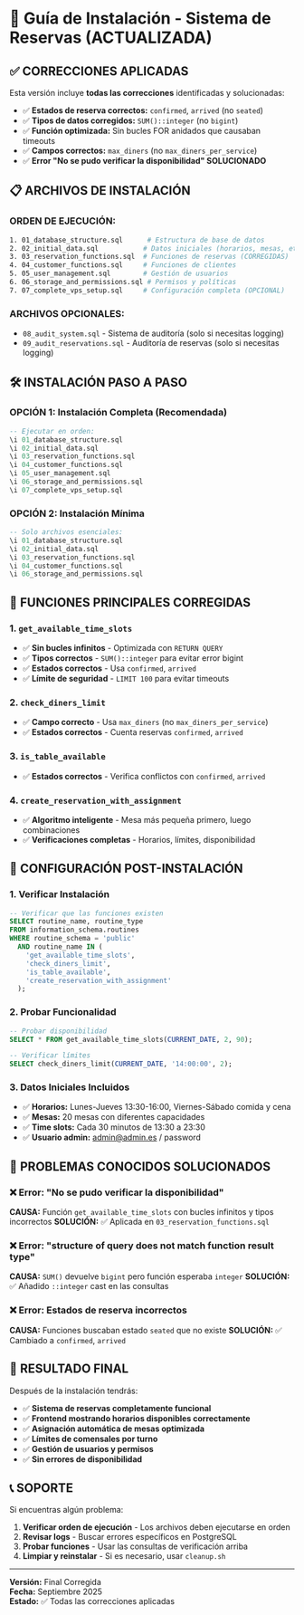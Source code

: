 # 🚀 Guía de Instalación - Sistema de Reservas (ACTUALIZADA)

## ✅ **CORRECCIONES APLICADAS**

Esta versión incluye **todas las correcciones** identificadas y solucionadas:

- ✅ **Estados de reserva correctos:** `confirmed`, `arrived` (no `seated`)
- ✅ **Tipos de datos corregidos:** `SUM()::integer` (no `bigint`)
- ✅ **Función optimizada:** Sin bucles FOR anidados que causaban timeouts
- ✅ **Campos correctos:** `max_diners` (no `max_diners_per_service`)
- ✅ **Error "No se pudo verificar la disponibilidad" SOLUCIONADO**

## 📋 **ARCHIVOS DE INSTALACIÓN**

### **ORDEN DE EJECUCIÓN:**

```bash
1. 01_database_structure.sql      # Estructura de base de datos
2. 02_initial_data.sql           # Datos iniciales (horarios, mesas, etc.)
3. 03_reservation_functions.sql  # Funciones de reservas (CORREGIDAS)
4. 04_customer_functions.sql     # Funciones de clientes
5. 05_user_management.sql        # Gestión de usuarios
6. 06_storage_and_permissions.sql # Permisos y políticas
7. 07_complete_vps_setup.sql     # Configuración completa (OPCIONAL)
```

### **ARCHIVOS OPCIONALES:**

- `08_audit_system.sql` - Sistema de auditoría (solo si necesitas logging)
- `09_audit_reservations.sql` - Auditoría de reservas (solo si necesitas logging)

## 🛠️ **INSTALACIÓN PASO A PASO**

### **OPCIÓN 1: Instalación Completa (Recomendada)**

```sql
-- Ejecutar en orden:
\i 01_database_structure.sql
\i 02_initial_data.sql
\i 03_reservation_functions.sql
\i 04_customer_functions.sql
\i 05_user_management.sql
\i 06_storage_and_permissions.sql
\i 07_complete_vps_setup.sql
```

### **OPCIÓN 2: Instalación Mínima**

```sql
-- Solo archivos esenciales:
\i 01_database_structure.sql
\i 02_initial_data.sql
\i 03_reservation_functions.sql
\i 04_customer_functions.sql
\i 06_storage_and_permissions.sql
```

## 🎯 **FUNCIONES PRINCIPALES CORREGIDAS**

### **1. `get_available_time_slots`**

- ✅ **Sin bucles infinitos** - Optimizada con `RETURN QUERY`
- ✅ **Tipos correctos** - `SUM()::integer` para evitar error bigint
- ✅ **Estados correctos** - Usa `confirmed`, `arrived`
- ✅ **Límite de seguridad** - `LIMIT 100` para evitar timeouts

### **2. `check_diners_limit`**

- ✅ **Campo correcto** - Usa `max_diners` (no `max_diners_per_service`)
- ✅ **Estados correctos** - Cuenta reservas `confirmed`, `arrived`

### **3. `is_table_available`**

- ✅ **Estados correctos** - Verifica conflictos con `confirmed`, `arrived`

### **4. `create_reservation_with_assignment`**

- ✅ **Algoritmo inteligente** - Mesa más pequeña primero, luego combinaciones
- ✅ **Verificaciones completas** - Horarios, límites, disponibilidad

## 🔧 **CONFIGURACIÓN POST-INSTALACIÓN**

### **1. Verificar Instalación**

```sql
-- Verificar que las funciones existen
SELECT routine_name, routine_type
FROM information_schema.routines
WHERE routine_schema = 'public'
  AND routine_name IN (
    'get_available_time_slots',
    'check_diners_limit',
    'is_table_available',
    'create_reservation_with_assignment'
  );
```

### **2. Probar Funcionalidad**

```sql
-- Probar disponibilidad
SELECT * FROM get_available_time_slots(CURRENT_DATE, 2, 90);

-- Verificar límites
SELECT check_diners_limit(CURRENT_DATE, '14:00:00', 2);
```

### **3. Datos Iniciales Incluidos**

- ✅ **Horarios:** Lunes-Jueves 13:30-16:00, Viernes-Sábado comida y cena
- ✅ **Mesas:** 20 mesas con diferentes capacidades
- ✅ **Time slots:** Cada 30 minutos de 13:30 a 23:30
- ✅ **Usuario admin:** admin@admin.es / password

## 🚨 **PROBLEMAS CONOCIDOS SOLUCIONADOS**

### **❌ Error: "No se pudo verificar la disponibilidad"**

**CAUSA:** Función `get_available_time_slots` con bucles infinitos y tipos incorrectos
**SOLUCIÓN:** ✅ Aplicada en `03_reservation_functions.sql`

### **❌ Error: "structure of query does not match function result type"**

**CAUSA:** `SUM()` devuelve `bigint` pero función esperaba `integer`
**SOLUCIÓN:** ✅ Añadido `::integer` cast en las consultas

### **❌ Error: Estados de reserva incorrectos**

**CAUSA:** Funciones buscaban estado `seated` que no existe
**SOLUCIÓN:** ✅ Cambiado a `confirmed`, `arrived`

## 🎉 **RESULTADO FINAL**

Después de la instalación tendrás:

- ✅ **Sistema de reservas completamente funcional**
- ✅ **Frontend mostrando horarios disponibles correctamente**
- ✅ **Asignación automática de mesas optimizada**
- ✅ **Límites de comensales por turno**
- ✅ **Gestión de usuarios y permisos**
- ✅ **Sin errores de disponibilidad**

## 📞 **SOPORTE**

Si encuentras algún problema:

1. **Verificar orden de ejecución** - Los archivos deben ejecutarse en orden
2. **Revisar logs** - Buscar errores específicos en PostgreSQL
3. **Probar funciones** - Usar las consultas de verificación arriba
4. **Limpiar y reinstalar** - Si es necesario, usar `cleanup.sh`

---

**Versión:** Final Corregida  
**Fecha:** Septiembre 2025  
**Estado:** ✅ Todas las correcciones aplicadas
